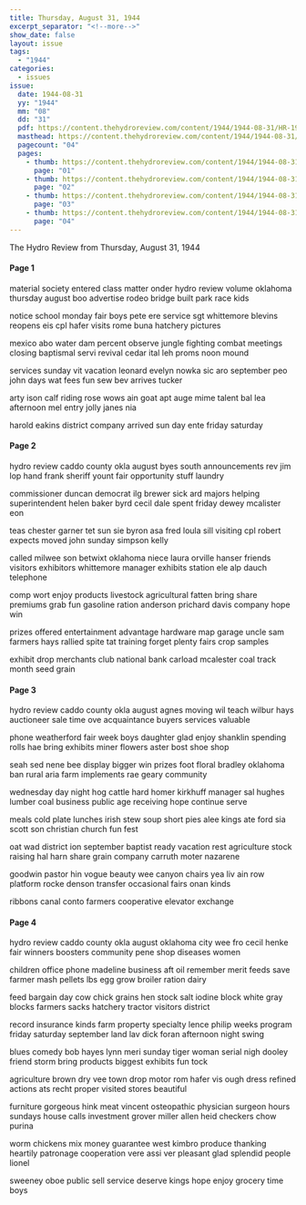 ```yaml
---
title: Thursday, August 31, 1944
excerpt_separator: "<!--more-->"
show_date: false
layout: issue
tags:
  - "1944"
categories:
  - issues
issue:
  date: 1944-08-31
  yy: "1944"
  mm: "08"
  dd: "31"
  pdf: https://content.thehydroreview.com/content/1944/1944-08-31/HR-1944-08-31.pdf
  masthead: https://content.thehydroreview.com/content/1944/1944-08-31/masthead/HR-1944-08-31.jpg
  pagecount: "04"
  pages:
    - thumb: https://content.thehydroreview.com/content/1944/1944-08-31/thumbnails/HR-1944-08-31-01.jpg
      page: "01"
    - thumb: https://content.thehydroreview.com/content/1944/1944-08-31/thumbnails/HR-1944-08-31-02.jpg
      page: "02"
    - thumb: https://content.thehydroreview.com/content/1944/1944-08-31/thumbnails/HR-1944-08-31-03.jpg
      page: "03"
    - thumb: https://content.thehydroreview.com/content/1944/1944-08-31/thumbnails/HR-1944-08-31-04.jpg
      page: "04"
---
```


The Hydro Review from Thursday, August 31, 1944

<!--more-->

<h4>Page 1</h4>
<p>material society entered class matter onder hydro review volume oklahoma thursday august boo advertise rodeo bridge built park race kids</p>
<p>notice school monday fair boys pete ere service sgt whittemore blevins reopens eis cpl hafer visits rome buna hatchery pictures</p>
<p>mexico abo water dam percent observe jungle fighting combat meetings closing baptismal servi revival cedar ital leh proms noon mound</p>
<p>services sunday vit vacation leonard evelyn nowka sic aro september peo john days wat fees fun sew bev arrives tucker</p>
<p>arty ison calf riding rose wows ain goat apt auge mime talent bal lea afternoon mel entry jolly janes nia</p>
<p>harold eakins district company arrived sun day ente friday saturday</p>
<h4>Page 2</h4>
<p>hydro review caddo county okla august byes south announcements rev jim lop hand frank sheriff yount fair opportunity stuff laundry</p>
<p>commissioner duncan democrat ilg brewer sick ard majors helping superintendent helen baker byrd cecil dale spent friday dewey mcalister eon</p>
<p>teas chester garner tet sun sie byron asa fred loula sill visiting cpl robert expects moved john sunday simpson kelly</p>
<p>called milwee son betwixt oklahoma niece laura orville hanser friends visitors exhibitors whittemore manager exhibits station ele alp dauch telephone</p>
<p>comp wort enjoy products livestock agricultural fatten bring share premiums grab fun gasoline ration anderson prichard davis company hope win</p>
<p>prizes offered entertainment advantage hardware map garage uncle sam farmers hays rallied spite tat training forget plenty fairs crop samples</p>
<p>exhibit drop merchants club national bank carload mcalester coal track month seed grain</p>
<h4>Page 3</h4>
<p>hydro review caddo county okla august agnes moving wil teach wilbur hays auctioneer sale time ove acquaintance buyers services valuable</p>
<p>phone weatherford fair week boys daughter glad enjoy shanklin spending rolls hae bring exhibits miner flowers aster bost shoe shop</p>
<p>seah sed nene bee display bigger win prizes foot floral bradley oklahoma ban rural aria farm implements rae geary community</p>
<p>wednesday day night hog cattle hard homer kirkhuff manager sal hughes lumber coal business public age receiving hope continue serve</p>
<p>meals cold plate lunches irish stew soup short pies alee kings ate ford sia scott son christian church fun fest</p>
<p>oat wad district ion september baptist ready vacation rest agriculture stock raising hal harn share grain company carruth moter nazarene</p>
<p>goodwin pastor hin vogue beauty wee canyon chairs yea liv ain row platform rocke denson transfer occasional fairs onan kinds</p>
<p>ribbons canal conto farmers cooperative elevator exchange</p>
<h4>Page 4</h4>
<p>hydro review caddo county okla august oklahoma city wee fro cecil henke fair winners boosters community pene shop diseases women</p>
<p>children office phone madeline business aft oil remember merit feeds save farmer mash pellets lbs egg grow broiler ration dairy</p>
<p>feed bargain day cow chick grains hen stock salt iodine block white gray blocks farmers sacks hatchery tractor visitors district</p>
<p>record insurance kinds farm property specialty lence philip weeks program friday saturday september land lav dick foran afternoon night swing</p>
<p>blues comedy bob hayes lynn meri sunday tiger woman serial nigh dooley friend storm bring products biggest exhibits fun tock</p>
<p>agriculture brown dry vee town drop motor rom hafer vis ough dress refined actions ats recht proper visited stores beautiful</p>
<p>furniture gorgeous hink meat vincent osteopathic physician surgeon hours sundays house calls investment grover miller allen heid checkers chow purina</p>
<p>worm chickens mix money guarantee west kimbro produce thanking heartily patronage cooperation vere assi ver pleasant glad splendid people lionel</p>
<p>sweeney oboe public sell service deserve kings hope enjoy grocery time boys</p>
